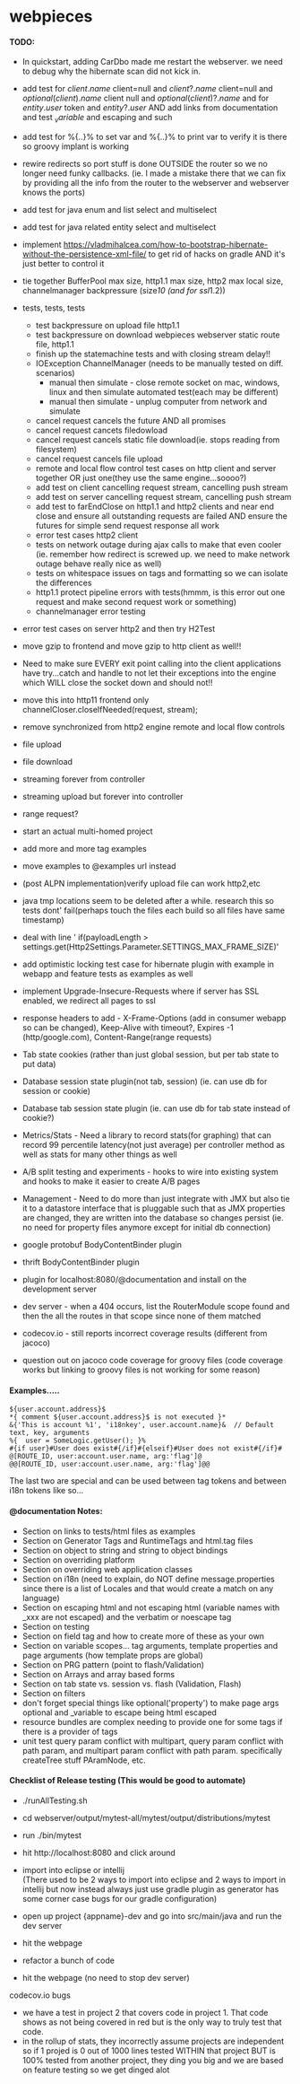 # webpieces

#### TODO:
* In quickstart, adding CarDbo made me restart the webserver.  we need to debug why the hibernate scan did not kick in.
* add test for ${client.name}$ client=null and ${client?.name}$ client=null and ${optional(client).name}$ client null and ${optional(client)?.name}$ and for ${entity.user}$ token and ${entity?.user}$ AND add links from documentation and test ${_variable}$ and escaping and such
* add test for %{..}% to set var and %{..}% to print var to verify it is there so groovy implant is working
* rewire redirects so port stuff is done OUTSIDE the router so we no longer need funky callbacks.  (ie. I made a mistake there that we can fix by providing all the info from the router to the webserver and webserver knows the ports)
* add test for java enum and list select and multiselect
* add test for java related entity select and multiselect



* implement https://vladmihalcea.com/how-to-bootstrap-hibernate-without-the-persistence-xml-file/ to get rid of hacks on gradle AND it's just better to control it
* tie together BufferPool max size, http1.1 max size, http2 max local size, channelmanager backpressure (size*10 (and for ssl*1.2))
* tests, tests, tests
  * test backpressure on upload file http1.1
  * test backpressure on download webpieces webserver static route file, http1.1
  * finish up the statemachine tests and with closing stream delay!!
  * IOException ChannelManager (needs to be manually tested on diff. scenarios)
    * manual then simulate - close remote socket on mac, windows, linux and then simulate automated test(each may be different)
    * manual then simulate - unplug computer from network and simulate
  * cancel request cancels the future AND all promises
  * cancel request cancets filedowload
  * cancel request cancels static file download(ie. stops reading from filesystem)
  * cancel request cancels file upload
  * remote and local flow control test cases on http client and server together OR just one(they use the same engine...soooo?)
  * add test on client cancelling request stream, cancelling push stream
  * add test on server cancelling request stream, cancelling push stream
  * add test to farEndClose on http1.1 and http2 clients and near end close and ensure all outstanding requests are failed AND ensure the futures for simple send request response all work
  * error test cases http2 client
  * tests on network outage during ajax calls to make that even cooler (ie. remember how redirect is screwed up.  we need to make network outage behave really nice as well)
  * tests on whitespace issues on tags and formatting so we can isolate the differences
  * http1.1 protect pipeline errors with tests(hmmm, is this error out one request and make second request work or something)
  * channelmanager error testing
* error test cases on server http2 and then try H2Test
* move gzip to frontend and move gzip to http client as well!!
* Need to make sure EVERY exit point calling into the client applications have try...catch and handle to not let their exceptions into the engine which WILL close the socket down and should not!!
* move this into http11 frontend only channelCloser.closeIfNeeded(request, stream);
* remove synchronized from http2 engine remote and local flow controls
* file upload
* file download
* streaming forever from controller
* streaming upload but forever into controller
* range request?
* start an actual multi-homed project
* add more and more tag examples
* move examples to @examples url instead
* (post ALPN implementation)verify upload file can work http2,etc
* java tmp locations seem to be deleted after a while.  research this so tests dont' fail(perhaps touch the files each build so all files have same timestamp)
* deal with line '                    if(payloadLength > settings.get(Http2Settings.Parameter.SETTINGS_MAX_FRAME_SIZE)'
* add optimistic locking test case for hibernate plugin with example in webapp and feature tests as examples as well
* implement Upgrade-Insecure-Requests where if server has SSL enabled, we redirect all pages to ssl
* response headers to add - X-Frame-Options (add in consumer webapp so can be changed), Keep-Alive with timeout?, Expires -1 (http/google.com), Content-Range(range requests)
* Tab state cookies (rather than just global session, but per tab state to put data)
* Database session state plugin(not tab, session) (ie. can use db for session or cookie)
* Database tab session state plugin (ie. can use db for tab state instead of cookie?)
* Metrics/Stats - Need a library to record stats(for graphing) that can record 99 percentile latency(not just average) per controller method as well as stats for many other things as well
* A/B split testing and experiments - hooks to wire into existing system and hooks to make it easier to create A/B pages
* Management - Need to do more than just integrate with JMX but also tie it to a datastore interface that is pluggable such that as JMX properties are changed, they are written into the database so changes persist (ie. no need for property files anymore except for initial db connection)
* google protobuf BodyContentBinder plugin
* thrift BodyContentBinder plugin
* plugin for localhost:8080/@documentation and install on the development server
* dev server - when a 404 occurs, list the RouterModule scope found and then the all the routes in that scope since none of them matched
* codecov.io - still reports incorrect coverage results (different from jacoco)
* question out on jacoco code coverage for groovy files (code coverage works but linking to groovy files is not working for some reason)

#### Examples.....

```
${user.account.address}$
*{ comment ${user.account.address}$ is not executed }*
&{'This is account %1', 'i18nkey', user.account.name}&  // Default text, key, arguments
%{  user = SomeLogic.getUser(); }%
#{if user}#User does exist#{/if}#{elseif}#User does not exist#{/if}#
@[ROUTE_ID, user:account.user.name, arg:'flag']@
@@[ROUTE_ID, user:account.user.name, arg:'flag']@@
```

The last two are special and can be used between tag tokens and between i18n tokens like so...

#### @documentation Notes:

* Section on links to tests/html files as examples
* Section on Generator Tags and RuntimeTags and html.tag files
* Section on object to string and string to object bindings
* Section on overriding platform
* Section on overriding web application classes
* Section on i18n (need to explain, do NOT define message.properties since there is a list of Locales and that would create a match on any language)
* Section on escaping html and not escaping html (variable names with _xxx are not escaped) and the verbatim or noescape tag
* Section on testing
* Section on field tag and how to create more of these as your own
* Section on variable scopes... tag arguments, template properties and page arguments (how template props are global)
* Section on PRG pattern (point to flash/Validation)
* Section on Arrays and array based forms
* Section on tab state vs. session vs. flash (Validation, Flash)
* Section on filters
* don't forget special things like optional('property') to make page args optional and _variable to escape being html escaped
* resource bundles are complex needing to provide one for some tags if there is a provider of tags
* unit test query param conflict with multipart, query param conflict with path param, and multipart param conflict with path param. specifically createTree stuff PAramNode, etc.


#### Checklist of Release testing (This would be good to automate)
* ./runAllTesting.sh
* cd webserver/output/mytest-all/mytest/output/distributions/mytest
* run ./bin/mytest
* hit http://localhost:8080 and click around

* import into eclipse or intellij  
 (There used to be 2 ways to import into eclipse and 2 ways to import in intellij but now instead always just use gradle plugin as generator
  has some corner case bugs for our gradle configuration)
* open up project {appname}-dev and go into src/main/java and run the dev server
* hit the webpage
* refactor a bunch of code
* hit the webpage (no need to stop dev server) 

codecov.io bugs
* we have a test in project 2 that covers code in project 1.  That code shows as not being covered in red but is the only way to truly test that code. 
* in the rollup of stats, they incorrectly assume projects are independent so if 1 projed is 0 out of 1000 lines tested WITHIN that project BUT is 100% tested from another project, they ding you big and we are based on feature testing so we get dinged alot
